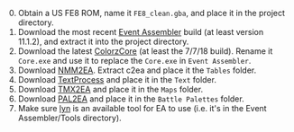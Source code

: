 0) Obtain a US FE8 ROM, name it `FE8_clean.gba`, and place it in the project directory.
1) Download the most recent [Event Assembler](http://feuniverse.us/t/event-assembler/1749?u=crazycolorz5) build (at
least version 11.1.2), and extract it into the project directory.
2) Download the latest [ColorzCore](http://feuniverse.us/t/colorzcore/3970?u=crazycolorz5) (at least the 7/7/18 build).
Rename it `Core.exe` and use it to replace the `Core.exe` in `Event Assembler`.
3) Download [NMM2EA](http://feuniverse.us/t/nmm2csv-edit-tables-with-excel-instead-of-nightmare-updated-to-v1-0/1748?u=crazycolorz5). Extract c2ea and place it the `Tables` folder.
4) Download [TextProcess](http://feuniverse.us/t/text-processor-for-use-with-ea-v10-1-updated-to-v2-1/1776?u=crazycolorz5) and place it in the `Text` folder.
5) Download [TMX2EA](http://feuniverse.us/t/tmx2ea-v2-0-released-insert-tiled-maps-using-event-assembler/1830?u=crazycolorz5) and place it in the `Maps` folder.
6) Download [PAL2EA](http://feuniverse.us/t/pal2ea-the-buildfile-palette-inserter/2646?u=crazycolorz5) and place it in the `Battle Palettes` folder.
7) Make sure [lyn](http://feuniverse.us/t/ea-asm-tool-lyn-elf2ea-if-you-will/2986?u=crazycolorz5) is an available tool for EA to use (i.e. it's in the Event Assembler/Tools directory).
